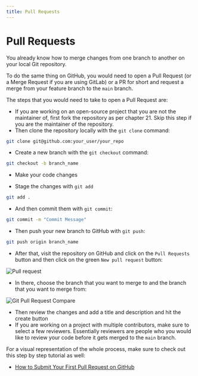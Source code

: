 ```yaml
---
title: Pull Requests
---
```


# Pull Requests

You already know how to merge changes from one branch to another on your local Git repository.

To do the same thing on GitHub, you would need to open a Pull Request (or a Merge Request if you are using GitLab) or a PR for short and request a merge from your feature branch to the `main` branch.

The steps that you would need to take to open a Pull Request are:

* If you are working on an open-source project that you are not the maintainer of, first fork the repository as per chapter 21. Skip this step if you are the maintainer of the repository.
* Then clone the repository locally with the `git clone` command:

```bash
git clone git@github.com:your_user/your_repo
```

* Create a new branch with the `git checkout` command:

```bash
git checkout -b branch_name
```

* Make your code changes

* Stage the changes with `git add`

```bash
git add .
```

* And then commit them with `git commit`:

```bash
git commit -m "Commit Message"
```

* Then push your new branch to GitHub with `git push`:

```bash
git push origin branch_name
```

* After that, visit the repository on GitHub and click on the `Pull Requests` button and then click on the green `New pull request` button:

![Pull request](https://user-images.githubusercontent.com/21223421/111886569-409df600-89d7-11eb-87d5-88c935ef09b2.png)

* In there, choose the branch that you want to merge to and the branch that you want to merge from:

![Git Pull Request Compare](https://user-images.githubusercontent.com/21223421/111886583-675c2c80-89d7-11eb-8069-68a086dbc539.png)

* Then review the changes and add a title and description and hit the create button
* If you are working on a project with multiple contributors, make sure to select a few reviewers. Essentially reviewers are people who you would like to review your code before it gets merged to the `main` branch.

For a visual representation of the whole process, make sure to check out this step by step tutorial as well:

* [How to Submit Your First Pull Request on GitHub](https://www.digitalocean.com/community/tutorials/hacktoberfest-how-to-submit-your-first-pull-request-on-github)